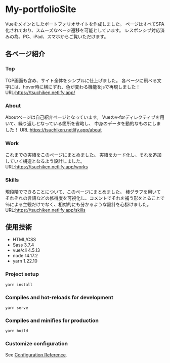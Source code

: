 # My-portfolioSite
Vueをメインとしたポートフォリオサイトを作成しました。
ページはすべてSPA化されており、スムーズなページ遷移を可能としています。
レスポンシブ対応済みの為、PC、iPad、スマホからご覧いただけます。

## 各ページ紹介

### Top
TOP画面も含め、サイト全体をシンプルに仕上げました。
各ページに飛べる文字には、hover時に横にずれ、色が変わる機能をjsで再現しました！
URL:<https://tsuchiken.netlify.app/>

### About
Aboutページは自己紹介ページとなっています。
Vueのv-forディレクティブを用いて、繰り返しとなっている箇所を省略し、
中身のデータを動的なものにしました！
URL:<https://tsuchiken.netlify.app/about>

### Work
これまでの実績をこのページにまとめました。
実績をカード化し、それを追加していく構造となるよう設計しました。
URL:<https://tsuchiken.netlify.app/works>

### Skills
現段階でできることについて、このページにまとめました。
棒グラフを用いてそれぞれの言語などの修得度を可視化し、コメントでそれを補う形をとることで
％による主観だけでなく、相対的にも分かるような設計を心掛けました。
URL:<https://tsuchiken.netlify.app/skills>

## 使用技術
* HTML/CSS
* Sass 3.7.4
* vue/cli 4.5.13
* node 14.17.2
* yarn 1.22.10

### Project setup
```
yarn install
```

### Compiles and hot-reloads for development
```
yarn serve
```

### Compiles and minifies for production
```
yarn build
```

### Customize configuration
See [Configuration Reference](https://cli.vuejs.org/config/).
